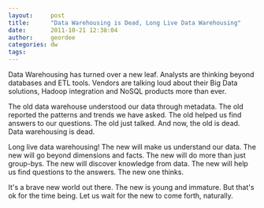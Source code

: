 ```yaml
---
layout:     post
title:      "Data Warehousing is Dead, Long Live Data Warehousing"
date:       2011-10-21 12:38:04
author:     geordee
categories: dw
tags:       
---
```


Data Warehousing has turned over a new leaf. Analysts are thinking beyond databases and ETL tools. Vendors are talking loud about their Big Data solutions, Hadoop integration and NoSQL products more than ever.

The old data warehouse understood our data through metadata. The old reported the patterns and trends we have asked. The old helped us find answers to our questions. The old just talked. And now, the old is dead. Data warehousing is dead.

Long live data warehousing! The new will make us understand our data. The new will go beyond dimensions and facts. The new will do more than just group-bys. The new will discover knowledge from data. The new will help us find questions to the answers. The new one thinks.

It's a brave new world out there. The new is young and immature. But that's ok for the time being. Let us wait for the new to come forth, naturally.
